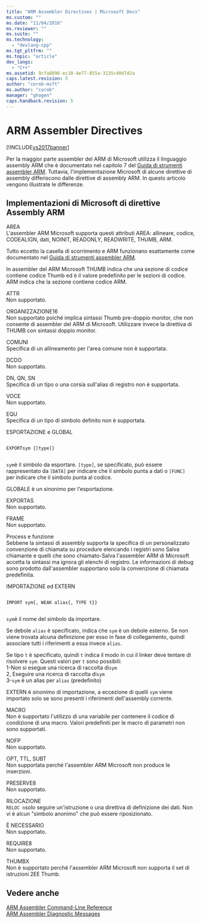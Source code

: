 ```yaml
---
title: "ARM Assembler Directives | Microsoft Docs"
ms.custom: ""
ms.date: "11/04/2016"
ms.reviewer: ""
ms.suite: ""
ms.technology: 
  - "devlang-cpp"
ms.tgt_pltfrm: ""
ms.topic: "article"
dev_langs: 
  - "C++"
ms.assetid: 9cfa8896-ec10-4e77-855a-3135c40d7d2a
caps.latest.revision: 5
author: "corob-msft"
ms.author: "corob"
manager: "ghogen"
caps.handback.revision: 5
---
```

# ARM Assembler Directives
[!INCLUDE[vs2017banner](../../assembler/inline/includes/vs2017banner.md)]

Per la maggior parte assembler del ARM di Microsoft utilizza il linguaggio assembly ARM che è documentato nel capitolo 7 del [Guida di strumenti assembler ARM](http://go.microsoft.com/fwlink/?LinkId=246102).  Tuttavia, l'implementazione Microsoft di alcune direttive di assembly differiscono dalle direttive di assembly ARM.  In questo articolo vengono illustrate le differenze.  
  
## Implementazioni di Microsoft di direttive Assembly ARM  
 AREA  
 L'assembler ARM Microsoft supporta questi attributi AREA: allineare, codice, CODEALIGN, dati, NOINIT, READONLY, READWRITE, THUMB, ARM.  
  
 Tutto eccetto la casella di scorrimento e ARM funzionano esattamente come documentato nel [Guida di strumenti assembler ARM](http://go.microsoft.com/fwlink/?LinkId=246102).  
  
 In assembler del ARM Microsoft THUMB indica che una sezione di codice contiene codice Thumb ed è il valore predefinito per le sezioni di codice.  ARM indica che la sezione contiene codice ARM.  
  
 ATTR  
 Non supportato.  
  
 ORGANIZZAZIONE16  
 Non supportato poiché implica sintassi Thumb pre\-doppio monitor, che non consente di assembler del ARM di Microsoft.  Utilizzare invece la direttiva di THUMB con sintassi doppio monitor.  
  
 COMUNI  
 Specifica di un allineamento per l'area comune non è supportata.  
  
 DCDO  
 Non supportato.  
  
 DN, QN, SN  
 Specifica di un tipo o una corsia sull'alias di registro non è supportata.  
  
 VOCE  
 Non supportato.  
  
 EQU  
 Specifica di un tipo di simbolo definito non è supportata.  
  
 ESPORTAZIONE e GLOBAL  
 ```  
  
EXPORTsym {[type]}  
  
```  
  
 `sym`è il simbolo da esportare.  `[type]`, se specificato, può essere rappresentato da `[DATA]` per indicare che il simbolo punta a dati o `[FUNC]` per indicare che il simbolo punta al codice.  
  
 GLOBALE è un sinonimo per l'esportazione.  
  
 EXPORTAS  
 Non supportato.  
  
 FRAME  
 Non supportato.  
  
 Process e funzione  
 Sebbene la sintassi di assembly supporta la specifica di un personalizzato convenzione di chiamata su procedure elencando i registri sono Salva chiamante e quelli che sono chiamato\-Salva l'assembler ARM di Microsoft accetta la sintassi ma ignora gli elenchi di registro.  Le informazioni di debug sono prodotto dall'assembler supportano solo la convenzione di chiamata predefinita.  
  
 IMPORTAZIONE ed EXTERN  
 ```  
  
IMPORT sym{, WEAK alias{, TYPE t}}  
  
```  
  
 `sym`è il nome del simbolo da importare.  
  
 Se debole `alias` è specificato, indica che `sym` è un debole esterno.  Se non viene trovata alcuna definizione per esso in fase di collegamento, quindi associare tutti i riferimenti a essa invece `alias`.  
  
 Se tipo  `t` è specificato, quindi `t` indica il modo in cui il linker deve tentare di risolvere `sym`.  Questi valori per `t` sono possibili:   
1\-Non si esegue una ricerca di raccolta di`sym`   
2, Eseguire una ricerca di raccolta di`sym`   
3\-`sym` è un alias per `alias` \(predefinito\)  
  
 EXTERN è sinonimo di importazione, a eccezione di quelli `sym` viene importato solo se sono presenti i riferimenti dell'assembly corrente.  
  
 MACRO  
 Non è supportato l'utilizzo di una variabile per contenere il codice di condizione di una macro.  Valori predefiniti per le macro di parametri non sono supportati.  
  
 NOFP  
 Non supportato.  
  
 OPT, TTL, SUBT  
 Non supportata perché l'assembler ARM Microsoft non produce le inserzioni.  
  
 PRESERVE8  
 Non supportato.  
  
 RILOCAZIONE  
 `RELOC n`solo seguire un'istruzione o una direttiva di definizione dei dati.  Non vi è alcun "simbolo anonimo" che può essere riposizionato.  
  
 È NECESSARIO  
 Non supportato.  
  
 REQUIRE8  
 Non supportato.  
  
 THUMBX  
 Non è supportato perché l'assembler ARM Microsoft non supporta il set di istruzioni 2EE Thumb.  
  
## Vedere anche  
 [ARM Assembler Command\-Line Reference](../../assembler/arm/arm-assembler-command-line-reference.md)   
 [ARM Assembler Diagnostic Messages](../../assembler/arm/arm-assembler-diagnostic-messages.md)